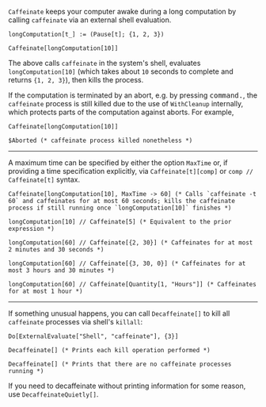 `Caffeinate` keeps your computer awake during a long computation by calling `caffeinate` via an external shell evaluation.

```
longComputation[t_] := (Pause[t]; {1, 2, 3})

Caffeinate[longComputation[10]]
```
The above calls `caffeinate` in the system's shell, evaluates `longComputation[10]` (which takes about `10` seconds to complete and returns `{1, 2, 3}`), then kills the process.

If the computation is terminated by an abort, e.g. by pressing <kbd>command</kbd><kbd>.</kbd>, the `caffeinate` process is still killed due to the use of `WithCleanup` internally, which protects parts of the computation against aborts. For example,
```
Caffeinate[longComputation[10]]
```
```
$Aborted (* caffeinate process killed nonetheless *)
```
------
A maximum time can be specified by either the option `MaxTime` or, if providing a time specification explicitly, via `Caffeinate[t][comp]` or `comp // Caffeinate[t]` syntax.
```
Caffeinate[longComputation[10], MaxTime -> 60] (* Calls `caffeinate -t 60` and caffeinates for at most 60 seconds; kills the caffeinate process if still running once `longComputation[10]` finishes *)
```
```
longComputation[10] // Caffeinate[5] (* Equivalent to the prior expression *)
```
```
longComputation[60] // Caffeinate[{2, 30}] (* Caffeinates for at most 2 minutes and 30 seconds *)
```
```
longComputation[60] // Caffeinate[{3, 30, 0}] (* Caffeinates for at most 3 hours and 30 minutes *)
```
```
longComputation[60] // Caffeinate[Quantity[1, "Hours"]] (* Caffeinates for at most 1 hour *)
```
-----
If something unusual happens, you can call `Decaffeinate[]` to kill all `caffeinate` processes via shell's `killall`:
```
Do[ExternalEvaluate["Shell", "caffeinate"], {3}]

Decaffeinate[] (* Prints each kill operation performed *)

Decaffeinate[] (* Prints that there are no caffeinate processes running *)
```
If you need to decaffeinate without printing information for some reason, use `DecaffeinateQuietly[]`.
